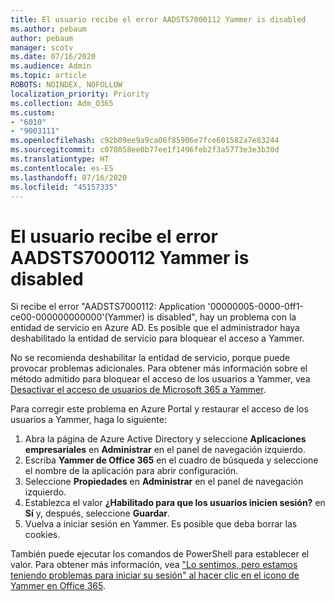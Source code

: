 ```yaml
---
title: El usuario recibe el error AADSTS7000112 Yammer is disabled
ms.author: pebaum
author: pebaum
manager: scotv
ms.date: 07/16/2020
ms.audience: Admin
ms.topic: article
ROBOTS: NOINDEX, NOFOLLOW
localization_priority: Priority
ms.collection: Adm_O365
ms.custom:
- "6010"
- "9003111"
ms.openlocfilehash: c92b09ee9a9ca06f85906e7fce601582a7e83244
ms.sourcegitcommit: c078058ee0b77ee1f1496feb2f3a5773e3e3b30d
ms.translationtype: HT
ms.contentlocale: es-ES
ms.lasthandoff: 07/16/2020
ms.locfileid: "45157335"
---
```

# <a name="user-receives-error-aadsts7000112-yammer-is-disabled"></a>El usuario recibe el error AADSTS7000112 Yammer is disabled

Si recibe el error "AADSTS7000112: Application '00000005-0000-0ff1-ce00-000000000000'(Yammer) is disabled", hay un problema con la entidad de servicio en Azure AD. Es posible que el administrador haya deshabilitado la entidad de servicio para bloquear el acceso a Yammer.

No se recomienda deshabilitar la entidad de servicio, porque puede provocar problemas adicionales. Para obtener más información sobre el método admitido para bloquear el acceso de los usuarios a Yammer, vea [Desactivar el acceso de usuarios de Microsoft 365 a Yammer](https://docs.microsoft.com/yammer/manage-yammer-users/turn-off-user-access).  

Para corregir este problema en Azure Portal y restaurar el acceso de los usuarios a Yammer, haga lo siguiente:

1.  Abra la página de Azure Active Directory y seleccione **Aplicaciones empresariales** en **Administrar** en el panel de navegación izquierdo.
3.  Escriba **Yammer de Office 365** en el cuadro de búsqueda y seleccione el nombre de la aplicación para abrir configuración.
4.  Seleccione **Propiedades** en **Administrar** en el panel de navegación izquierdo.
5.  Establezca el valor **¿Habilitado para que los usuarios inicien sesión?** en **Sí** y, después, seleccione **Guardar**.
6.  Vuelva a iniciar sesión en Yammer. Es posible que deba borrar las cookies.

También puede ejecutar los comandos de PowerShell para establecer el valor. Para obtener más información, vea ["Lo sentimos, pero estamos teniendo problemas para iniciar su sesión" al hacer clic en el icono de Yammer en Office 365](https://docs.microsoft.com/yammer/troubleshoot-problems/error-when-click-the-yammer-tile-in-office-365). 